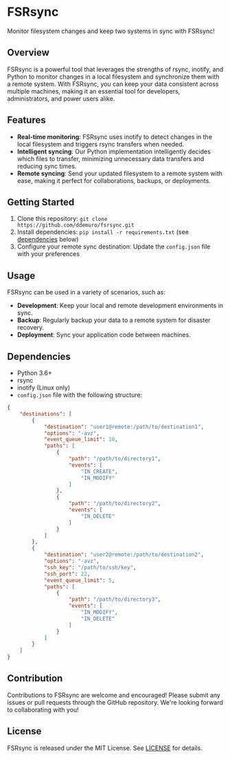**FSRsync**
================

Monitor filesystem changes and keep two systems in sync with FSRsync!

**Overview**
-----------

FSRsync is a powerful tool that leverages the strengths of rsync, inotify, and Python to monitor changes in a local filesystem and synchronize them with a remote system. With FSRsync, you can keep your data consistent across multiple machines, making it an essential tool for developers, administrators, and power users alike.

**Features**
------------

* **Real-time monitoring**: FSRsync uses inotify to detect changes in the local filesystem and triggers rsync transfers when needed.
* **Intelligent syncing**: Our Python implementation intelligently decides which files to transfer, minimizing unnecessary data transfers and reducing sync times.
* **Remote syncing**: Send your updated filesystem to a remote system with ease, making it perfect for collaborations, backups, or deployments.

**Getting Started**
-------------------

1. Clone this repository: `git clone https://github.com/ddemuro/fsrsync.git`
2. Install dependencies: `pip install -r requirements.txt` (see [dependencies](#dependencies) below)
3. Configure your remote sync destination: Update the `config.json` file with your preferences

**Usage**
--------

FSRsync can be used in a variety of scenarios, such as:

* **Development**: Keep your local and remote development environments in sync.
* **Backup**: Regularly backup your data to a remote system for disaster recovery.
* **Deployment**: Sync your application code between machines.

**Dependencies**
----------------

* Python 3.6+
* rsync
* inotify (Linux only)
* `config.json` file with the following structure:
```json
{
    "destinations": [
        {
            "destination": "user1@remote:/path/to/destination1",
            "options": "-avz",
            "event_queue_limit": 10,
            "paths": [
                {
                    "path": "/path/to/directory1",
                    "events": [
                        "IN_CREATE",
                        "IN_MODIFY"
                    ]
                },
                {
                    "path": "/path/to/directory2",
                    "events": [
                        "IN_DELETE"
                    ]
                }
            ]
        },
        {
            "destination": "user2@remote:/path/to/destination2",
            "options": "-avz",
            "ssh_key": "/path/to/ssh/key",
            "ssh_port": 22,
            "event_queue_limit": 5,
            "paths": [
                {
                    "path": "/path/to/directory3",
                    "events": [
                        "IN_MODIFY",
                        "IN_DELETE"
                    ]
                }
            ]
        }
    ]
}
```

**Contribution**
----------------

Contributions to FSRsync are welcome and encouraged! Please submit any issues or pull requests through the GitHub repository. We're looking forward to collaborating with you!

**License**
----------

FSRsync is released under the MIT License. See [LICENSE](LICENSE) for details.
